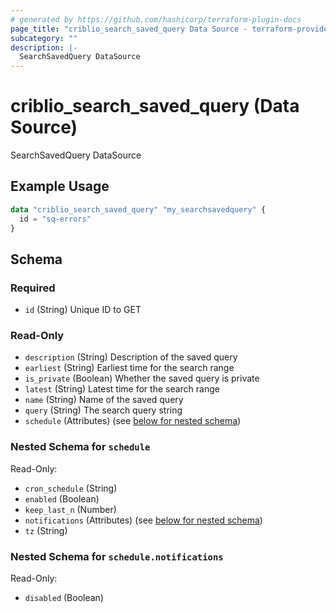 ```yaml
---
# generated by https://github.com/hashicorp/terraform-plugin-docs
page_title: "criblio_search_saved_query Data Source - terraform-provider-criblio"
subcategory: ""
description: |-
  SearchSavedQuery DataSource
---
```


# criblio_search_saved_query (Data Source)

SearchSavedQuery DataSource

## Example Usage

```terraform
data "criblio_search_saved_query" "my_searchsavedquery" {
  id = "sq-errors"
}
```

<!-- schema generated by tfplugindocs -->
## Schema

### Required

- `id` (String) Unique ID to GET

### Read-Only

- `description` (String) Description of the saved query
- `earliest` (String) Earliest time for the search range
- `is_private` (Boolean) Whether the saved query is private
- `latest` (String) Latest time for the search range
- `name` (String) Name of the saved query
- `query` (String) The search query string
- `schedule` (Attributes) (see [below for nested schema](#nestedatt--schedule))

<a id="nestedatt--schedule"></a>
### Nested Schema for `schedule`

Read-Only:

- `cron_schedule` (String)
- `enabled` (Boolean)
- `keep_last_n` (Number)
- `notifications` (Attributes) (see [below for nested schema](#nestedatt--schedule--notifications))
- `tz` (String)

<a id="nestedatt--schedule--notifications"></a>
### Nested Schema for `schedule.notifications`

Read-Only:

- `disabled` (Boolean)

